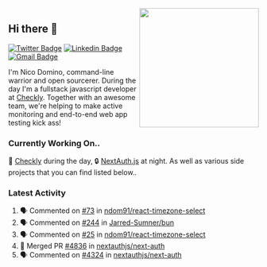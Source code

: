 <img align="right" src="https://user-images.githubusercontent.com/7415984/172472491-91b16eac-fa22-4ecf-92df-d687139fd1f9.gif" width="240" />

## Hi there 👋

[![Twitter Badge](https://img.shields.io/badge/-@ndom91-1ca0f1?style=flat-square&labelColor=1ca0f1&logo=twitter&logoColor=white&link=https://twitter.com/ndom91)](https://twitter.com/ndom91) [![Linkedin Badge](https://img.shields.io/badge/-ndom91-blue?style=flat-square&logo=Linkedin&logoColor=white&link=https://www.linkedin.com/in/ndom91/)](https://www.linkedin.com/in/ndom91/) [![Gmail Badge](https://img.shields.io/badge/-yo@ndo.dev-c14438?style=flat-square&logo=mail.ru&logoColor=white&link=mailto:yo@ndo.dev)](mailto:yo@ndo.dev)

I'm Nico Domino, command-line warrior and open sourcerer. During the day I'm a fullstack javascript developer at [Checkly](https://checklyhq.com). Together with an awesome team, we're helping to make active monitoring and end-to-end web app testing kick ass!

### Currently Working On..

🦝 [Checkly](https://checklyhq.com) during the day, 🔒 [NextAuth.js](https://github.com/nextauthjs/next-auth) at night. As well as various side projects that you can find listed below..

<!--START_SECTION_PROFILE_VIEWS:readme-info-->
<!--END_SECTION_PROFILE_VIEWS:readme-info-->

<!--START_SECTION_DAILY_COMMIT:readme-info-->
<!--END_SECTION_DAILY_COMMIT:readme-info-->

<!--START_SECTION_WEEKLY_COMMIT:readme-info-->
<!--END_SECTION_WEEKLY_COMMIT:readme-info-->

### Latest Activity

<!--START_SECTION:activity-->
1. 🗣 Commented on [#73](https://github.com/ndom91/react-timezone-select/issues/73) in [ndom91/react-timezone-select](https://github.com/ndom91/react-timezone-select)
2. 🗣 Commented on [#244](https://github.com/Jarred-Sumner/bun/issues/244) in [Jarred-Sumner/bun](https://github.com/Jarred-Sumner/bun)
3. 🗣 Commented on [#25](https://github.com/ndom91/react-timezone-select/issues/25) in [ndom91/react-timezone-select](https://github.com/ndom91/react-timezone-select)
4. 🎉 Merged PR [#4836](https://github.com/nextauthjs/next-auth/pull/4836) in [nextauthjs/next-auth](https://github.com/nextauthjs/next-auth)
5. 🗣 Commented on [#4324](https://github.com/nextauthjs/next-auth/issues/4324) in [nextauthjs/next-auth](https://github.com/nextauthjs/next-auth)
<!--END_SECTION:activity-->
